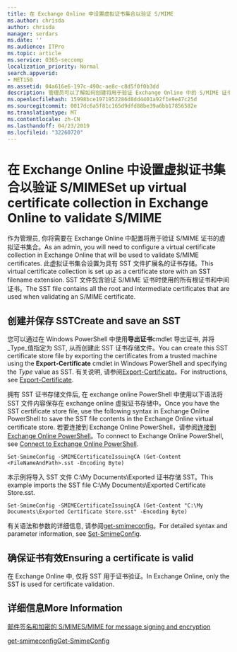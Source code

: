 ```yaml
---
title: 在 Exchange Online 中设置虚拟证书集合以验证 S/MIME
ms.author: chrisda
author: chrisda
manager: serdars
ms.date: ''
ms.audience: ITPro
ms.topic: article
ms.service: O365-seccomp
localization_priority: Normal
search.appverid:
- MET150
ms.assetid: 04a616e6-197c-490c-ae8c-c8d5f0f0b3dd
description: 管理员可以了解如何创建将用于验证 Exchange Online 中的 S/MIME 证书的虚拟证书集合。
ms.openlocfilehash: 15998bce1971952286d8dd4401a92f1e9e47c25d
ms.sourcegitcommit: 0017dc6a5f81c165d9dfd88be39a6bb17856582e
ms.translationtype: MT
ms.contentlocale: zh-CN
ms.lasthandoff: 04/23/2019
ms.locfileid: "32260720"
---
```

# <a name="set-up-virtual-certificate-collection-in-exchange-online-to-validate-smime"></a><span data-ttu-id="24b87-103">在 Exchange Online 中设置虚拟证书集合以验证 S/MIME</span><span class="sxs-lookup"><span data-stu-id="24b87-103">Set up virtual certificate collection in Exchange Online to validate S/MIME</span></span>

<span data-ttu-id="24b87-104">作为管理员, 你将需要在 Exchange Online 中配置将用于验证 S/MIME 证书的虚拟证书集合。</span><span class="sxs-lookup"><span data-stu-id="24b87-104">As an admin, you will need to configure a virtual certificate collection in Exchange Online that will be used to validate S/MIME certificates.</span></span> <span data-ttu-id="24b87-105">此虚拟证书集合设置为具有 SST 文件扩展名的证书存储。</span><span class="sxs-lookup"><span data-stu-id="24b87-105">This virtual certificate collection is set up as a certificate store with an SST filename extension.</span></span> <span data-ttu-id="24b87-106">SST 文件包含验证 S/MIME 证书时使用的所有根证书和中间证书。</span><span class="sxs-lookup"><span data-stu-id="24b87-106">The SST file contains all the root and intermediate certificates that are used when validating an S/MIME certificate.</span></span>

## <a name="create-and-save-an-sst"></a><span data-ttu-id="24b87-107">创建并保存 SST</span><span class="sxs-lookup"><span data-stu-id="24b87-107">Create and save an SST</span></span>

<span data-ttu-id="24b87-108">您可以通过在 Windows PowerShell 中使用**导出证书**cmdlet 导出证书, 并将_Type_值指定为 SST, 从而创建此 SST 证书存储文件。</span><span class="sxs-lookup"><span data-stu-id="24b87-108">You can create this SST certificate store file by exporting the certificates from a trusted machine using the **Export-Certificate** cmdlet in Windows PowerShell and specifying the _Type_ value as SST.</span></span> <span data-ttu-id="24b87-109">有关说明, 请参阅[Export-Certificate](https://docs.microsoft.com/powershell/module/pkiclient/export-certificate)。</span><span class="sxs-lookup"><span data-stu-id="24b87-109">For instructions, see [Export-Certificate](https://docs.microsoft.com/powershell/module/pkiclient/export-certificate).</span></span>

<span data-ttu-id="24b87-110">拥有 SST 证书存储文件后, 在 exchange online PowerShell 中使用以下语法将 SST 文件内容保存在 exchange online 虚拟证书存储中。</span><span class="sxs-lookup"><span data-stu-id="24b87-110">Once you have the SST certificate store file, use the following syntax in Exchange Online PowerShell to save the SST file contents in the Exchange Online virtual certificate store.</span></span> <span data-ttu-id="24b87-111">若要连接到 Exchange Online PowerShell，请参阅[连接到 Exchange Online PowerShell](https://go.microsoft.com/fwlink/p/?linkid=396554)。</span><span class="sxs-lookup"><span data-stu-id="24b87-111">To connect to Exchange Online PowerShell, see [Connect to Exchange Online PowerShell](https://go.microsoft.com/fwlink/p/?linkid=396554).</span></span>

```
Set-SmimeConfig -SMIMECertificateIssuingCA (Get-Content <FileNameAndPath>.sst -Encoding Byte)
```

<span data-ttu-id="24b87-112">本示例将导入 SST 文件 C:\My Documents\Exported 证书存储 SST。</span><span class="sxs-lookup"><span data-stu-id="24b87-112">This example imports the SST file C:\My Documents\Exported Certificate Store.sst.</span></span>

```
Set-SmimeConfig -SMIMECertificateIssuingCA (Get-Content "C:\My Documents\Exported Certificate Store.sst" -Encoding Byte)
```

<span data-ttu-id="24b87-113">有关语法和参数的详细信息, 请参阅[get-smimeconfig](https://docs.microsoft.com/en-us/powershell/module/exchange/encryption-and-certificates/set-smimeconfig)。</span><span class="sxs-lookup"><span data-stu-id="24b87-113">For detailed syntax and parameter information, see [Set-SmimeConfig](https://docs.microsoft.com/en-us/powershell/module/exchange/encryption-and-certificates/set-smimeconfig).</span></span>

## <a name="ensuring-a-certificate-is-valid"></a><span data-ttu-id="24b87-114">确保证书有效</span><span class="sxs-lookup"><span data-stu-id="24b87-114">Ensuring a certificate is valid</span></span>

<span data-ttu-id="24b87-115">在 Exchange Online 中, 仅将 SST 用于证书验证。</span><span class="sxs-lookup"><span data-stu-id="24b87-115">In Exchange Online, only the SST is used for certificate validation.</span></span>

## <a name="more-information"></a><span data-ttu-id="24b87-116">详细信息</span><span class="sxs-lookup"><span data-stu-id="24b87-116">More Information</span></span>

[<span data-ttu-id="24b87-117">邮件签名和加密的 S/MIME</span><span class="sxs-lookup"><span data-stu-id="24b87-117">S/MIME for message signing and encryption</span></span>](s-mime-for-message-signing-and-encryption.md)

[<span data-ttu-id="24b87-118">get-smimeconfig</span><span class="sxs-lookup"><span data-stu-id="24b87-118">Get-SmimeConfig</span></span>](http://technet.microsoft.com/library/4b29fa89-0840-4fe9-8885-019fcef2e02b.aspx)
